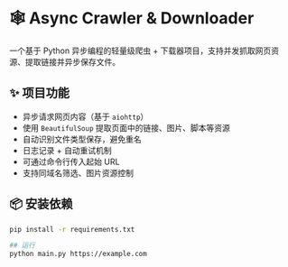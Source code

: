 # 🕸️ Async Crawler & Downloader

一个基于 Python 异步编程的轻量级爬虫 + 下载器项目，支持并发抓取网页资源、提取链接并异步保存文件。

## ✨ 项目功能

- 异步请求网页内容（基于 `aiohttp`）
- 使用 `BeautifulSoup` 提取页面中的链接、图片、脚本等资源
- 自动识别文件类型保存，避免重名
- 日志记录 + 自动重试机制
- 可通过命令行传入起始 URL
- 支持同域名筛选、图片资源控制

## 📦 安装依赖

```bash
pip install -r requirements.txt

## 运行
python main.py https://example.com
